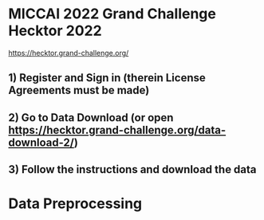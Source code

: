 # MICCAI 2022 Grand Challenge Hecktor 2022

https://hecktor.grand-challenge.org/

## 1) Register and Sign in (therein License Agreements must be made)

## 2) Go to Data Download (or open https://hecktor.grand-challenge.org/data-download-2/)

## 3) Follow the instructions and download the data


# Data Preprocessing

